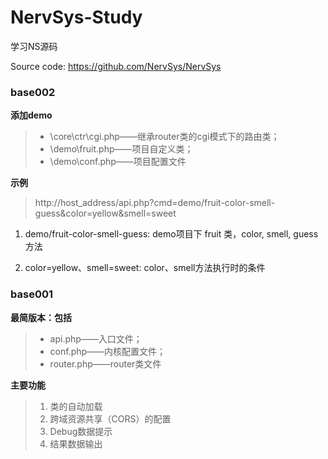 # NervSys-Study
学习NS源码

Source code: https://github.com/NervSys/NervSys

### base002

**添加demo**

> - \core\ctr\cgi.php——继承router类的cgi模式下的路由类；	
> - \demo\fruit.php——项目自定义类；	
> - \demo\conf.php——项目配置文件

**示例**
> http://host_address/api.php?cmd=demo/fruit-color-smell-guess&color=yellow&smell=sweet

1. demo/fruit-color-smell-guess: demo项目下 fruit 类，color, smell, guess 方法

2. color=yellow、smell=sweet: color、smell方法执行时的条件

### base001

**最简版本：包括**
> - api.php——入口文件；	
> - conf.php——内核配置文件；	
> - router.php——router类文件

**主要功能**

> 1. 类的自动加载
> 2. 跨域资源共享（CORS）的配置
> 3. Debug数据提示
> 4. 结果数据输出
